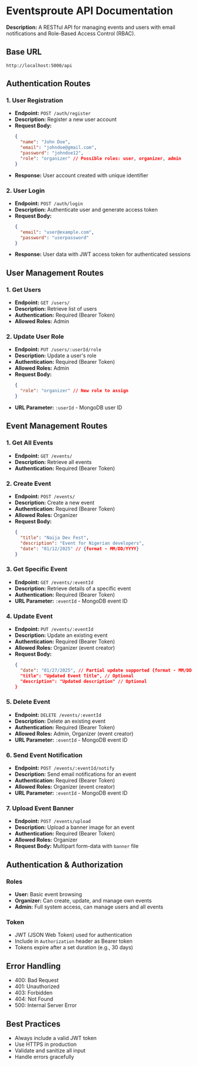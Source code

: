 # Eventsproute API Documentation

**Description:** A RESTful API for managing events and users with email notifications and Role-Based Access Control (RBAC).

## Base URL

`http://localhost:5000/api`

## Authentication Routes

### 1. User Registration

- **Endpoint:** `POST /auth/register`
- **Description:** Register a new user account
- **Request Body:**
  ```json
  {
    "name": "John Doe",
    "email": "johndoe@gmail.com",
    "password": "johndoe12",
    "role": "organizer" // Possible roles: user, organizer, admin
  }
  ```
- **Response:** User account created with unique identifier

### 2. User Login

- **Endpoint:** `POST /auth/login`
- **Description:** Authenticate user and generate access token
- **Request Body:**
  ```json
  {
    "email": "user@example.com",
    "password": "userpassword"
  }
  ```
- **Response:** User data with JWT access token for authenticated sessions

## User Management Routes

### 1. Get Users

- **Endpoint:** `GET /users/`
- **Description:** Retrieve list of users
- **Authentication:** Required (Bearer Token)
- **Allowed Roles:** Admin

### 2. Update User Role

- **Endpoint:** `PUT /users/:userId/role`
- **Description:** Update a user's role
- **Authentication:** Required (Bearer Token)
- **Allowed Roles:** Admin
- **Request Body:**
  ```json
  {
    "role": "organizer" // New role to assign
  }
  ```
- **URL Parameter:** `:userId` - MongoDB user ID

## Event Management Routes

### 1. Get All Events

- **Endpoint:** `GET /events/`
- **Description:** Retrieve all events
- **Authentication:** Required (Bearer Token)

### 2. Create Event

- **Endpoint:** `POST /events/`
- **Description:** Create a new event
- **Authentication:** Required (Bearer Token)
- **Allowed Roles:** Organizer
- **Request Body:**
  ```json
  {
    "title": "Naija Dev Fest",
    "description": "Event for Nigerian developers",
    "date": "01/12/2025" // {format - MM/DD/YYYY}
  }
  ```

### 3. Get Specific Event

- **Endpoint:** `GET /events/:eventId`
- **Description:** Retrieve details of a specific event
- **Authentication:** Required (Bearer Token)
- **URL Parameter:** `:eventId` - MongoDB event ID

### 4. Update Event

- **Endpoint:** `PUT /events/:eventId`
- **Description:** Update an existing event
- **Authentication:** Required (Bearer Token)
- **Allowed Roles:** Organizer (event creator)
- **Request Body:**
  ```json
  {
    "date": "01/27/2025", // Partial update supported {format - MM/DD/YYYY}
    "title": "Updated Event Title", // Optional
    "description": "Updated description" // Optional
  }
  ```

### 5. Delete Event

- **Endpoint:** `DELETE /events/:eventId`
- **Description:** Delete an existing event
- **Authentication:** Required (Bearer Token)
- **Allowed Roles:** Admin, Organizer (event creator)
- **URL Parameter:** `:eventId` - MongoDB event ID

### 6. Send Event Notification

- **Endpoint:** `POST /events/:eventId/notify`
- **Description:** Send email notifications for an event
- **Authentication:** Required (Bearer Token)
- **Allowed Roles:** Organizer (event creator)
- **URL Parameter:** `:eventId` - MongoDB event ID

### 7. Upload Event Banner

- **Endpoint:** `POST /events/upload`
- **Description:** Upload a banner image for an event
- **Authentication:** Required (Bearer Token)
- **Allowed Roles:** Organizer
- **Request Body:** Multipart form-data with `banner` file

## Authentication & Authorization

### Roles

- **User:** Basic event browsing
- **Organizer:** Can create, update, and manage own events
- **Admin:** Full system access, can manage users and all events

### Token

- JWT (JSON Web Token) used for authentication
- Include in `Authorization` header as Bearer token
- Tokens expire after a set duration (e.g., 30 days)

## Error Handling

- 400: Bad Request
- 401: Unauthorized
- 403: Forbidden
- 404: Not Found
- 500: Internal Server Error

## Best Practices

- Always include a valid JWT token
- Use HTTPS in production
- Validate and sanitize all input
- Handle errors gracefully
